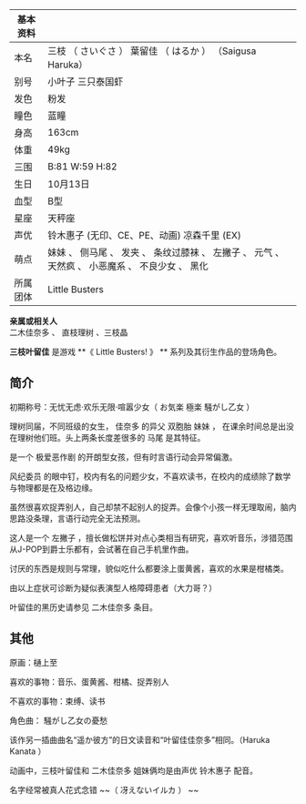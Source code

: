 |  **基本资料**  ||
|---|---|
|本名  |  三枝  （  さいぐさ  ）  葉留佳  （  はるか  ）  （Saigusa Haruka）   |
|别号  |  小叶子  三只泰国虾   |
|发色  |  粉发   |
|瞳色  |  蓝瞳   |
|身高  |  163cm   |
|体重  |  49kg   |
|三围  |  B:81 W:59 H:82   |
|生日  |  10月13日   |
|血型  |  B型   |
|星座  |  天秤座   |
|声优  |  铃木惠子  (无印、CE、PE、动画)  凉森千里  (EX)   |
|萌点  |  妹妹  、  侧马尾  、  发夹  、  条纹过膝袜  、  左撇子  、  元气  、  天然疯  、  小恶魔系  、  不良少女  、  黑化   |
|所属团体  |  Little Busters   |
**亲属或相关人**  
二木佳奈多  、  直枝理树  、三枝晶  
  
**三枝叶留佳** 是游戏 **《 Little Busters!  》 ** 系列及其衍生作品的登场角色。

##  简介

初期称号：无忧无虑·欢乐无限·喧嚣少女（  お気楽 極楽 騒がし乙女  ）

理树同届，不同班级的女生，  佳奈多  的异父  双胞胎  妹妹  ，  在课余时间总是出没在理树他们班。头上两条长度差很多的  马尾  是其特征。

是一个  极爱恶作剧  的开朗型女孩，但有时言语行动会异常偏激。

风纪委员  的眼中钉，校内有名的问题少女，不喜欢读书，在校内的成绩除了数学与物理都是在及格边缘。

虽然很喜欢捉弄别人，自己却禁不起别人的捉弄。会像个小孩一样无理取闹，脑内思路没条理，言语行动完全无法预测。

这人是一个  左撇子  ，擅长做松饼并对点心类相当有研究，喜欢听音乐，涉猎范围从J-POP到爵士乐都有，会试著在自己手机里作曲。

讨厌的东西是规则与常理，貌似吃什么都要涂上蛋黄酱，喜欢的水果是柑橘类。

由以上症状可诊断为疑似表演型人格障碍患者（大力哥？）

叶留佳的黑历史请参见  二木佳奈多  条目。

##  其他

原画：樋上至

喜欢的事物：音乐、蛋黄酱、柑橘、捉弄别人

不喜欢的事物：束缚、读书

角色曲：  騒がし乙女の憂愁

该作另一插曲曲名“遥か彼方”的日文读音和“叶留佳佳奈多”相同。（Haruka Kanata ）

动画中，三枝叶留佳和  二木佳奈多  姐妹俩均是由声优  铃木惠子  配音。

名字经常被真人花式念错 ~~（ 冴えないイルカ  ） ~~
